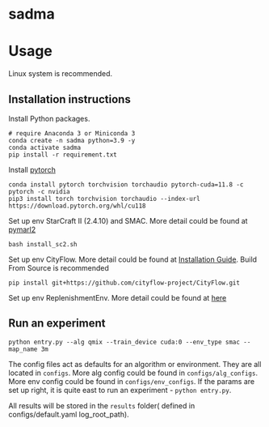 # sadma
# Usage

Linux system is recommended.

## Installation instructions

Install Python packages.

```shell
# require Anaconda 3 or Miniconda 3
conda create -n sadma python=3.9 -y
conda activate sadma
pip install -r requirement.txt
```

Install [pytorch](https://pytorch.org)

    conda install pytorch torchvision torchaudio pytorch-cuda=11.8 -c pytorch -c nvidia
    pip3 install torch torchvision torchaudio --index-url https://download.pytorch.org/whl/cu118

Set up env StarCraft II (2.4.10) and SMAC. More detail could be found at [pymarl2](https://github.com/hijkzzz/pymarl2)

    bash install_sc2.sh

Set up env CityFlow. More detail could be found at [Installation Guide](https://cityflow.readthedocs.io/en/latest/install.html). Build From Source is recommended

    pip install git+https://github.com/cityflow-project/CityFlow.git

Set up env ReplenishmentEnv. More detail could be found at [here](https://github.com/VictorYXL/ReplenishmentEnv)

## Run an experiment 

```
python entry.py --alg qmix --train_device cuda:0 --env_type smac --map_name 3m
```

The config files act as defaults for an algorithm or environment. They are all located in `configs`. More alg config could be found in `configs/alg_configs`. More env config could be found in `configs/env_configs`. If the params are set up right, it is quite east to run an experiment - `python entry.py`.

All results will be stored in the `results` folder( defined in configs/default.yaml log_root_path).

